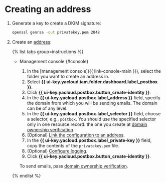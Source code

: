# Creating an address

1. Generate a key to create a DKIM signature:

    ```bash
    openssl genrsa -out privatekey.pem 2048
    ```

1. Create an [address](../concepts/glossary.md#adress):

    {% list tabs group=instructions %}

    - Management console {#console}

        1. In the [management console]({{ link-console-main }}), select the folder you want to create an address in.
        1. Select **{{ ui-key.yacloud.iam.folder.dashboard.label_postbox }}**.
        1. Click **{{ ui-key.yacloud.postbox.button_create-identity }}**.
        1. In the **{{ ui-key.yacloud.postbox.label_address }}** field, specify the domain from which you will be sending emails. The domain can be of any level.
        1. In the **{{ ui-key.yacloud.postbox.label_selector }}** field, choose a selector, e.g., `postbox`. You should use the specified selector only in one resource record: the one you create at [domain ownership verification](check-domain.md).
        1. (Optional) [Link the configuration to an address](bind-configuration.md).
        1. In the **{{ ui-key.yacloud.postbox.label_private-key }}** field, copy the contents of the `privatekey.pem` file.
        1. (Optional) [Configure logging](logs-write.md).
        1. Click **{{ ui-key.yacloud.postbox.button_create-identity }}**.

        To send emails, pass [domain ownership verification](check-domain.md).

    {% endlist %}
